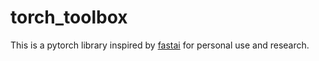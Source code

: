 # torch_toolbox

This is a pytorch library inspired by [fastai](https://github.com/fastai/fastai) for personal use and research.
